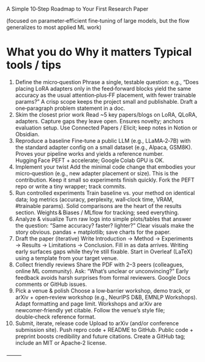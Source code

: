 A Simple 10‑Step Roadmap to Your First Research Paper

(focused on parameter‑efficient fine‑tuning of large models, but the flow generalizes to most applied ML work)

#	What you do	Why it matters	Typical tools / tips
1. Define the micro‑question	Phrase a single, testable question: e.g., “Does placing LoRA adapters only in the feed‑forward blocks yield the same accuracy as the usual attention‑plus‑FF placement, with fewer trainable params?”	A crisp scope keeps the project small and publishable.	Draft a one‑paragraph problem statement in a doc.
2. Skim the closest prior work	Read ~5 key papers/blogs on LoRA, QLoRA, adapters. Capture gaps they leave open.	Ensures novelty; anchors evaluation setup.	Use Connected Papers / Elicit; keep notes in Notion or Obsidian.
3. Reproduce a baseline	Fine‑tune a public LLM (e.g., LLaMA‑2‑7B) with the standard adapter config on a small dataset (e.g., Alpaca, GSM8K).	Proves your pipeline works and yields a reference number.	Hugging Face PEFT + accelerate; Google Colab GPU is OK.
4. Implement your twist	Add the minimal code change that embodies your micro‑question (e.g., new adapter placement or size).	This is the contribution. Keep it small so experiments finish quickly.	Fork the PEFT repo or write a tiny wrapper; track commits.
5. Run controlled experiments	Train baseline vs. your method on identical data; log metrics (accuracy, perplexity, wall‑clock time, VRAM, #trainable params).	Solid comparisons are the heart of the results section.	Weights & Biases / MLflow for tracking; seed everything.
6. Analyze & visualize	Turn raw logs into simple plots/tables that answer the question: “Same accuracy? faster? lighter?”	Clear visuals make the story obvious.	pandas + matplotlib; save charts for the paper.
7. Draft the paper (iterative)	Write Introduction → Method → Experiments → Results → Limitations → Conclusion. Fill in as data arrives.	Writing early surfaces gaps while they’re still fixable.	Start in Overleaf (LaTeX) using a template from your target venue.
8. Collect friendly reviews	Share the PDF with 2–3 peers (colleagues, online ML community). Ask: “What’s unclear or unconvincing?”	Early feedback avoids harsh surprises from formal reviewers.	Google Docs comments or GitHub issues.
9. Pick a venue & polish	Choose a low‑barrier workshop, demo track, or arXiv + open‑review workshop (e.g., NeurIPS D&B, EMNLP Workshops). Adapt formatting and page limit.	Workshops and arXiv are newcomer‑friendly yet citable.	Follow the venue’s style file; double‑check reference format.
10. Submit, iterate, release code	Upload to arXiv (and/or conference submission site). Push repro code + README to GitHub.	Public code + preprint boosts credibility and future citations.	Create a GitHub tag; include an MIT or Apache‑2 license.



⸻
